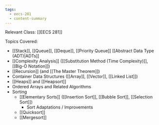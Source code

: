 ```yaml
---
tags:
  - eecs-281
  - content-summary
---
```

Relevant Class: [[EECS 281]]

Topics Covered:
- [[Stack]], [[Queue]], [[Deque]], [[Priority Queue]] [[Abstract Data Type (ADT)|ADTs]]
- [[Complexity Analysis]] ([[Substitution Method (Time Complexity)]], [[Big-O Notation]])
- [[Recursion]] (and [[The Master Theorem]])
- Container Data Structures ([[Array]], [[Vector]], [[Linked List]])
- [[Heaps]] and [[Heapsort]]
- Ordered Arrays and Related Algorithms
- Sorting
	- [[Elementary Sorts]] ([[Insertion Sort]], [[Bubble Sort]], [[Selection Sort]])
		- Sort Adaptations / Improvements
	- [[Quicksort]]
	- [[Mergesort]]